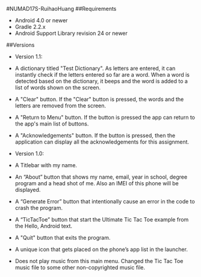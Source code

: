 #NUMAD17S-RuihaoHuang
##Requirements
- Android 4.0 or newer
- Gradle 2.2.x
- Android Support Library revision 24 or newer

##Versions
- Version 1.1:
 - A dictionary titled "Test Dictionary". As letters are entered, it can instantly check if the letters entered so far are a word. When a word is detected based on the dictionary, it beeps and the word is added to a list of words shown on the screen.
 - A "Clear" button. If the "Clear" button is pressed, the words and the letters are removed from the screen. 
 - A "Return to Menu" button. If the button is pressed the app can return to the app's main list of buttons. 
 - A "Acknowledgements" button. If the button is pressed, then the application can display all the acknowledgements for this assignment.

- Version 1.0:
 - A Titlebar with my name.
 - An “About” button that shows my name, email, year in school, degree program and a head shot of me. Also an IMEI of this phone will be displayed.
 - A “Generate Error” button that intentionally cause an error in the code to crash the program.
 - A “TicTacToe” button that start the Ultimate Tic Tac Toe example from the Hello, Android text.
 - A "Quit" button that exits the program.
 - A unique icon that gets placed on the phone’s app list in the launcher.
 - Does not play music from this main menu. Changed the Tic Tac Toe music file to some other non-copyrighted music file.